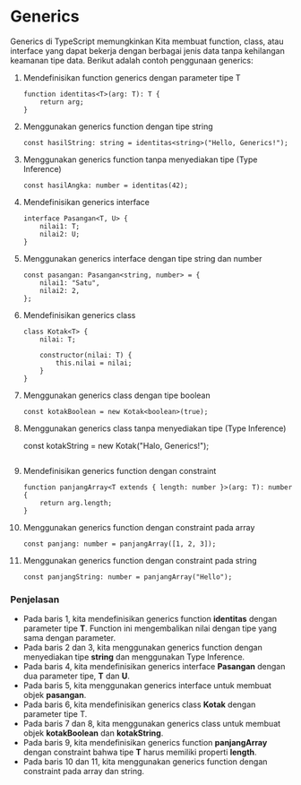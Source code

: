 # Generics

Generics di TypeScript memungkinkan Kita membuat function, class, atau interface yang dapat bekerja dengan berbagai jenis data tanpa kehilangan keamanan tipe data. Berikut adalah contoh penggunaan generics:

1. Mendefinisikan function generics dengan parameter tipe T

    ```
    function identitas<T>(arg: T): T {
        return arg;
    }
    ```

2. Menggunakan generics function dengan tipe string

    ```
    const hasilString: string = identitas<string>("Hello, Generics!");
    ```

3. Menggunakan generics function tanpa menyediakan tipe (Type Inference)

    ```
    const hasilAngka: number = identitas(42);
    ```

4. Mendefinisikan generics interface

    ```
    interface Pasangan<T, U> {
        nilai1: T;
        nilai2: U;
    }
    ```

5. Menggunakan generics interface dengan tipe string dan number

    ```
    const pasangan: Pasangan<string, number> = {
        nilai1: "Satu",
        nilai2: 2,
    };
    ```

6. Mendefinisikan generics class

    ```
    class Kotak<T> {
        nilai: T;

        constructor(nilai: T) {
            this.nilai = nilai;
        }
    }
    ```

7. Menggunakan generics class dengan tipe boolean

    ```
    const kotakBoolean = new Kotak<boolean>(true);
    ```

8. Menggunakan generics class tanpa menyediakan tipe (Type Inference)

    const kotakString = new Kotak("Halo, Generics!");
    ```
    ```

9. Mendefinisikan generics function dengan constraint

    ```
    function panjangArray<T extends { length: number }>(arg: T): number {
        return arg.length;
    }
    ```

10. Menggunakan generics function dengan constraint pada array

    ```
    const panjang: number = panjangArray([1, 2, 3]);

    ```

11. Menggunakan generics function dengan constraint pada string

    ```
    const panjangString: number = panjangArray("Hello");
    ```

### Penjelasan

- Pada baris 1, kita mendefinisikan generics function **identitas** dengan parameter tipe **T**. Function ini mengembalikan nilai dengan tipe yang sama dengan parameter.
- Pada baris 2 dan 3, kita menggunakan generics function dengan menyediakan tipe **string** dan menggunakan Type Inference.
- Pada baris 4, kita mendefinisikan generics interface **Pasangan** dengan dua parameter tipe, **T** dan **U**.
- Pada baris 5, kita menggunakan generics interface untuk membuat objek **pasangan**.
- Pada baris 6, kita mendefinisikan generics class **Kotak** dengan parameter tipe T.
- Pada baris 7 dan 8, kita menggunakan generics class untuk membuat objek **kotakBoolean** dan **kotakString**.
- Pada baris 9, kita mendefinisikan generics function **panjangArray** dengan constraint bahwa tipe **T** harus memiliki properti **length**.
- Pada baris 10 dan 11, kita menggunakan generics function dengan constraint pada array dan string.

